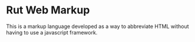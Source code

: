 # Rut Web Markup

This is a markup language developed as a way to abbreviate HTML without having to use a javascript framework.